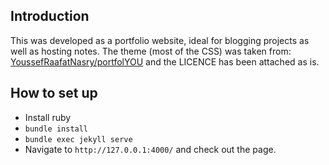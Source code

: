 ## Introduction

This was developed as a portfolio website, ideal for blogging projects as well as hosting notes.
The theme (most of the CSS) was taken from: [YoussefRaafatNasry/portfolYOU](https://github.com/YoussefRaafatNasry/portfolYOU) and the LICENCE has been attached as is. 

## How to set up

- Install ruby
- `bundle install`
- `bundle exec jekyll serve`
- Navigate to `http://127.0.0.1:4000/` and check out the page.
